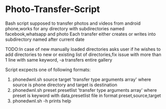 # Photo-Transfer-Script
Bash script supposed to transfer photos and videos from android phone,works for any directory with subdirectories named facebook,whatsapp and photo
Each transfer either creates or writes into subdirectory named after current date

TODO:In case of new manually loaded directories asks user if he wishes to add directories to new or existing list of directories,fix issue with more than 1 line with same keyword, -a transfers entire gallery

Script excpects one of following formats:
1) phonedwnl.sh source target 'transfer type arguments array'
  where source is phone directory and target is destination
2) phonedwnl.sh preset presetlist 'transfer type arguments array'
  where preset is keyword with data,presetlist file in format preset,source,target
3) phonedwnl.sh -h
  prints help